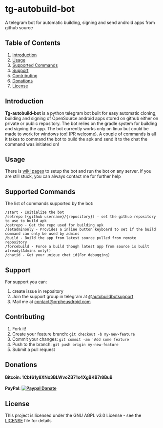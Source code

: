 # tg-autobuild-bot
A telegram bot for automatic building, signing and send android apps from github source

## Table of Contents
1. [Introduction](#Introduction)
2. [Usage](#Usage)
3. [Supported Commands](#supported-commands)
4. [Support](#support)
5. [Contributing](#contributing)
6. [Donations](#donations)
7. [License](#license)

## Introduction
**Tg-autobuild-bot** is a python telegram bot built for easy automatic cloning, building and signing of OpenSource android apps stored on github either on private or public repository. The bot relies on the gradle system for building and signing the app. The bot currently works only on linux but could be made to work for windows too! (PR welcome). A couple of commands is all it takes to command the bot to build the apk and send it to the chat the command was initiated on!

## Usage
There is [wiki pages](https://github.com/vijai1996/tg-autobuild-bot/wiki) to setup the bot and run the bot on any server. If you are still stuck, you can always contact me for further help

## Supported Commands
The list of commands supported by the bot:
```
/start - Initialize the bot
/setrepo [{github username}/{repository}] - set the github repository to use to build apk
/getrepo - Get the repo used for building apk
/setadminonly - Provides a inline button keyboard to set if the build command can only be used by admins
/build - Build the app from latest source pulled from remote repository
/forcebuild - Force a build though latest app from source is built already(Admins only!)
/chatid - Get your unique chat id(For debugging)
```

## Support
For support you can:
1. create issue in repository 
2. Join the support group in telegram at [@autobuildbotsupport](https://telegram.me/autobuildbotsupport)
3. Mail me at [contact@orpheusdroid.com](mailto:contact@orpheusdroid.com)

## Contributing
1. Fork it!
2. Create your feature branch: `git checkout -b my-new-feature`
3. Commit your changes: `git commit -am 'Add some feature'`
4. Push to the branch: `git push origin my-new-feature`
5. Submit a pull request

## Donations
#### Bitcoin:     1Cbf61y8XNx3BLWvoZB71x4XgBKB7r8BuB
#### PayPal:      [![Paypal Donate](https://www.paypalobjects.com/webstatic/en_US/i/btn/png/gold-pill-paypal-26px.png)](https://paypal.me/vijaichander/5)

## License
This project is licensed under the GNU AGPL v3.0 License - see the [LICENSE](LICENSE) file for details

